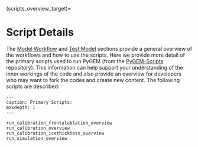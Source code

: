 (scripts_overview_target)=
# Script Details
The [Model Workflow](model_workflow_target) and [Test Model](test_model_target) sections provide a general overview of the workflows and how to use the scripts. Here we provide more detail of the primary scripts used to run PyGEM (from the [PyGEM-Scripts](https://github.com/drounce/PyGEM-scripts/tree/main) repository). This information can help support your understanding of the inner workings of the code and also provide an overview for developers who may want to fork the codes and create new content. The following scripts are described:

```{toctree}
---
caption: Primary Scripts:
maxdepth: 1
---

run_calibration_frontalablation_overview
run_calibration_overview
run_calibration_icethickness_overview
run_simulation_overview
```